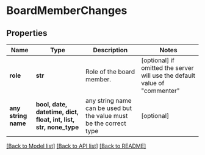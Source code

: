 # BoardMemberChanges


## Properties
Name | Type | Description | Notes
------------ | ------------- | ------------- | -------------
**role** | **str** | Role of the board member. | [optional]  if omitted the server will use the default value of "commenter"
**any string name** | **bool, date, datetime, dict, float, int, list, str, none_type** | any string name can be used but the value must be the correct type | [optional]

[[Back to Model list]](../README.md#documentation-for-models) [[Back to API list]](../README.md#documentation-for-api-endpoints) [[Back to README]](../README.md)


